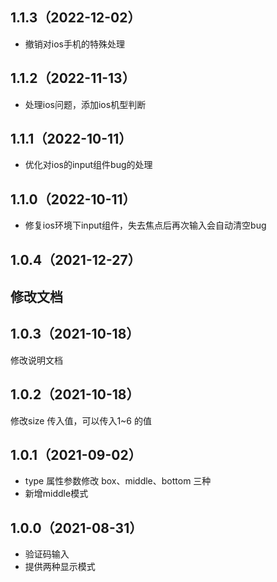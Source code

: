 ## 1.1.3（2022-12-02）
- 撤销对ios手机的特殊处理
## 1.1.2（2022-11-13）
- 处理ios问题，添加ios机型判断
## 1.1.1（2022-10-11）
- 优化对ios的input组件bug的处理
## 1.1.0（2022-10-11）
- 修复ios环境下input组件，失去焦点后再次输入会自动清空bug
## 1.0.4（2021-12-27）
## 修改文档
## 1.0.3（2021-10-18）
修改说明文档
## 1.0.2（2021-10-18）
修改size 传入值，可以传入1~6 的值

## 1.0.1（2021-09-02）
- type 属性参数修改 box、middle、bottom 三种
- 新增middle模式
## 1.0.0（2021-08-31）
- 验证码输入
- 提供两种显示模式
